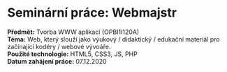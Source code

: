 # Seminární práce: Webmajstr
**Předmět:** Tvorba WWW aplikací (OPBI1I120A)<br>
**Téma:** Web, který slouží jako výukový / didaktický / edukační materiál pro začínající kodéry / webové vývoáře.<br>
**Použité technologie:** HTML5, CSS3, JS, PHP<br>
**Datum zahájení práce:** 07.12.2020
